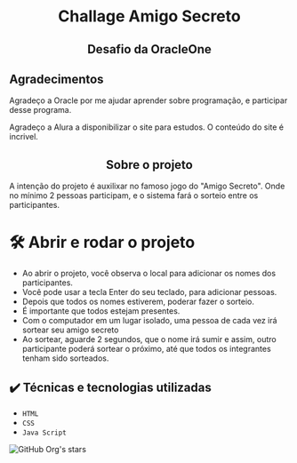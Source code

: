 <h1 align="center"> Challage Amigo Secreto </h1>
<h2 align="center">Desafio da OracleOne</h2>

<h2>Agradecimentos</h2>
<p>Agradeço a Oracle por me ajudar aprender sobre programação, e participar desse programa.</p>
<p>Agradeço a Alura a disponibilizar o site para estudos. O conteúdo do site é incrivel.</p>

<h2 align="center">Sobre o projeto</h2>

<p>A intenção do projeto é auxilixar no famoso jogo do "Amigo Secreto".
Onde no mínimo 2 pessoas participam, e o sistema fará o sorteio entre os participantes.
</p>

# 🛠️ Abrir e rodar o projeto
* Ao abrir o projeto, você observa o local para adicionar os nomes dos participantes.
* Você pode usar a tecla Enter do seu teclado, para adicionar pessoas.
* Depois que todos os nomes estiverem, poderar fazer o sorteio.
* É importante que todos estejam presentes.
* Com o computador em um lugar isolado, uma pessoa de cada vez irá sortear seu amigo secreto
* Ao sortear, aguarde 2 segundos, que o nome irá sumir e assim, outro participante poderá sortear o próximo, até que todos os integrantes tenham sido sorteados.

## ✔️ Técnicas e tecnologias utilizadas

- ``HTML``
- ``CSS``
- ``Java Script``

![GitHub Org's stars](https://img.shields.io/github/stars/rodrigoxy?style=social)
